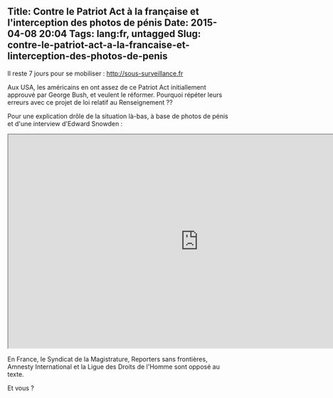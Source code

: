 Title: Contre le Patriot Act à la française et l'interception des photos de pénis
Date: 2015-04-08 20:04
Tags: lang:fr, untagged
Slug: contre-le-patriot-act-a-la-francaise-et-linterception-des-photos-de-penis
---
Il reste 7 jours pour se mobiliser :
<http://sous-surveillance.fr>

Aux USA, les américains en ont assez de ce Patriot Act initiallement approuvé par George Bush, et veulent le réformer. Pourquoi répéter leurs erreurs avec ce projet de loi relatif au Renseignement ??

Pour une explication drôle de la situation là-bas, à base de photos de pénis et d'une interview d'Edward Snowden :
<iframe width="853" height="480" src="https://www.youtube.com/embed/XEVlyP4_11M" allowfullscreen></iframe>
<br>

En France, le Syndicat de la Magistrature, Reporters sans frontières, Amnesty International et la Ligue des Droits de l'Homme sont opposé au texte.

Et vous ?